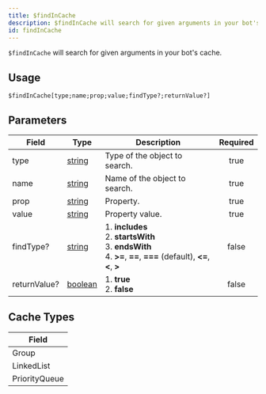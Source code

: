 ```yaml
---
title: $findInCache
description: $findInCache will search for given arguments in your bot's cache.
id: findInCache
---
```


`$findInCache` will search for given arguments in your bot's cache.

## Usage

```aoi
$findInCache[type;name;prop;value;findType?;returnValue?]
```

## Parameters

| Field        | Type                                                                                                | Description                                                                                                                           | Required |
| ------------ | --------------------------------------------------------------------------------------------------- | ------------------------------------------------------------------------------------------------------------------------------------- | :------: |
| type         | [string](https://developer.mozilla.org/en-US/docs/Web/JavaScript/Reference/Global_Objects/String)   | Type of the object to search.                                                                                                         |   true   |
| name         | [string](https://developer.mozilla.org/en-US/docs/Web/JavaScript/Reference/Global_Objects/String)   | Name of the object to search.                                                                                                         |   true   |
| prop         | [string](https://developer.mozilla.org/en-US/docs/Web/JavaScript/Reference/Global_Objects/String)   | Property.                                                                                                                             |   true   |
| value        | [string](https://developer.mozilla.org/en-US/docs/Web/JavaScript/Reference/Global_Objects/String)   | Property value.                                                                                                                       |   true   |
| findType?    | [string](https://developer.mozilla.org/en-US/docs/Web/JavaScript/Reference/Global_Objects/String)   | 1. **includes** <br /> 2. **startsWith** <br /> 3. **endsWith** <br /> 4. **\>=**, **==**, **===** (default), **\<=**, **\<**, **\>** |  false   |
| returnValue? | [boolean](https://developer.mozilla.org/en-US/docs/Web/JavaScript/Reference/Global_Objects/Boolean) | 1. **true** <br /> 2. **false**                                                                                                       |  false   |

## Cache Types

| Field         | 
| --------------| 
| Group         | 
| LinkedList    | 
| PriorityQueue | 

